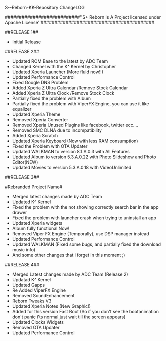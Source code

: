 S--Reborn-KK-Repository ChangeLOG
 
###########################''S+ Reborn Is A Project licensed under Apache License''#########################################

##RELEASE 1##

- Initial Release

##RELEASE 2##

- Updated ROM Base to the latest by ADC Team
- Changed Kernel with the K^ Kernel by Christopher
- Updated Xperia Launcher (More fluid now!!)
- Updated Performance Control
- Fixed Google DNS Problem
- Added Xperia Z Ultra Calendar /Remove Stock Calendar
- Added Xperia Z Ultra Clock /Remove Stock Clock
- Partially fixed the problem with Album
- Partially fixed the problem with ViperFX Engine, you can use it like equalizer
- Updated Xperia Theme
- Removed Xperia Converter
- Removed Xperia Unused Plugins like facebook, twitter ecc....
- Removed SMC DLNA due to incompatibility 
- Added Xperia Scratch 
- Updated Xperia Keyboard (Now with less RAM consumption)
- Fixed the Problem with OTA Updater
- Updated WALKMAN to version 8.1.A.0.3 with All Features
- Updated Album to version 5.3.A.0.22 with Photo Sildeshow and Photo Editor(NEW)
- Updated Movies to version 5.3.A.0.18 with VideoUnlimited

##RELEASE 3##

#Rebranded Project Name#

- Merged latest changes made by ADC Team
- Updated K^ Kernel
- Fixed the problem with the not showing correctly search bar in the app drawer
- Fixed the problem with launcher crash when trying to uninstall an app
- Updated Xperia widgets
- Album fully functional Now!
- Removed Viper FX Engine (Temporally), use DSP manager instead
- Updated Performance Control 
- Updated WALKMAN (Fixed some bugs, and partially fixed the download music info)
- And some other changes that i forget in this moment ;)


##RELEASE 4##

- Merged Latest changes made by ADC Team (Release 2)
- Updatad K^ Kernel
- Updated Gapps
- Re Added ViperFX Engine
- Removed SoundEnhancement
- Reborn Tweaks V3
- Updated Xperia Notes (New Graphic!)
- Added for this version Fast Boot (So if you don't see the bootanimation don't panic i'ts normal,just wait till the screen appears)
- Updated Clocks Widgets
- Removed OTA Updater 
- Updated Performance Control 
